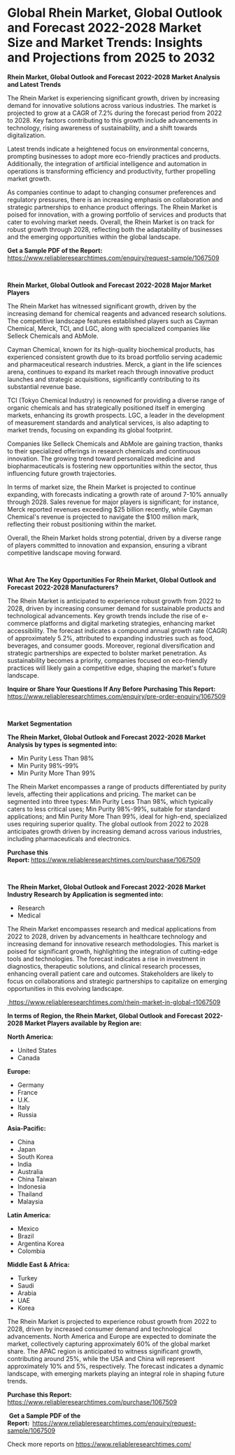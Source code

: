 <p><h1>Global Rhein Market, Global Outlook and Forecast 2022-2028 Market Size and Market Trends: Insights and Projections from 2025 to 2032</h1></p><p><strong>Rhein Market, Global Outlook and Forecast 2022-2028 Market Analysis and Latest Trends</strong></p>
<p><p>The Rhein Market is experiencing significant growth, driven by increasing demand for innovative solutions across various industries. The market is projected to grow at a CAGR of 7.2% during the forecast period from 2022 to 2028. Key factors contributing to this growth include advancements in technology, rising awareness of sustainability, and a shift towards digitalization. </p><p>Latest trends indicate a heightened focus on environmental concerns, prompting businesses to adopt more eco-friendly practices and products. Additionally, the integration of artificial intelligence and automation in operations is transforming efficiency and productivity, further propelling market growth. </p><p>As companies continue to adapt to changing consumer preferences and regulatory pressures, there is an increasing emphasis on collaboration and strategic partnerships to enhance product offerings. The Rhein Market is poised for innovation, with a growing portfolio of services and products that cater to evolving market needs. Overall, the Rhein Market is on track for robust growth through 2028, reflecting both the adaptability of businesses and the emerging opportunities within the global landscape.</p></p>
<p><strong>Get a Sample PDF of the Report:&nbsp;</strong> <a href="https://www.reliableresearchtimes.com/enquiry/request-sample/1067509?utm_campaign=2938&utm_medium=2&utm_source=Github&utm_content=ia&utm_term=21032025&utm_id=rhein-market-global-outlook-and-forecast-2022-2028">https://www.reliableresearchtimes.com/enquiry/request-sample/1067509</a></p>
<p>&nbsp;</p>
<p><strong>Rhein Market, Global Outlook and Forecast 2022-2028 Major Market Players</strong></p>
<p><p>The Rhein Market has witnessed significant growth, driven by the increasing demand for chemical reagents and advanced research solutions. The competitive landscape features established players such as Cayman Chemical, Merck, TCI, and LGC, along with specialized companies like Selleck Chemicals and AbMole.</p><p>Cayman Chemical, known for its high-quality biochemical products, has experienced consistent growth due to its broad portfolio serving academic and pharmaceutical research industries. Merck, a giant in the life sciences arena, continues to expand its market reach through innovative product launches and strategic acquisitions, significantly contributing to its substantial revenue base. </p><p>TCI (Tokyo Chemical Industry) is renowned for providing a diverse range of organic chemicals and has strategically positioned itself in emerging markets, enhancing its growth prospects. LGC, a leader in the development of measurement standards and analytical services, is also adapting to market trends, focusing on expanding its global footprint.</p><p>Companies like Selleck Chemicals and AbMole are gaining traction, thanks to their specialized offerings in research chemicals and continuous innovation. The growing trend toward personalized medicine and biopharmaceuticals is fostering new opportunities within the sector, thus influencing future growth trajectories.</p><p>In terms of market size, the Rhein Market is projected to continue expanding, with forecasts indicating a growth rate of around 7-10% annually through 2028. Sales revenue for major players is significant; for instance, Merck reported revenues exceeding $25 billion recently, while Cayman Chemical's revenue is projected to navigate the $100 million mark, reflecting their robust positioning within the market.</p><p>Overall, the Rhein Market holds strong potential, driven by a diverse range of players committed to innovation and expansion, ensuring a vibrant competitive landscape moving forward.</p></p>
<p>&nbsp;</p>
<p><strong>What Are The Key Opportunities For Rhein Market, Global Outlook and Forecast 2022-2028 Manufacturers?</strong></p>
<p><p>The Rhein Market is anticipated to experience robust growth from 2022 to 2028, driven by increasing consumer demand for sustainable products and technological advancements. Key growth trends include the rise of e-commerce platforms and digital marketing strategies, enhancing market accessibility. The forecast indicates a compound annual growth rate (CAGR) of approximately 5.2%, attributed to expanding industries such as food, beverages, and consumer goods. Moreover, regional diversification and strategic partnerships are expected to bolster market penetration. As sustainability becomes a priority, companies focused on eco-friendly practices will likely gain a competitive edge, shaping the market's future landscape.</p></p>
<p><strong>Inquire or Share Your Questions If Any Before Purchasing This Report:</strong> <a href="https://www.reliableresearchtimes.com/enquiry/pre-order-enquiry/1067509?utm_campaign=2938&utm_medium=2&utm_source=Github&utm_content=ia&utm_term=21032025&utm_id=rhein-market-global-outlook-and-forecast-2022-2028">https://www.reliableresearchtimes.com/enquiry/pre-order-enquiry/1067509</a></p>
<p>&nbsp;</p>
<p><strong>Market Segmentation</strong></p>
<p><strong>The Rhein Market, Global Outlook and Forecast 2022-2028 Market Analysis by types is segmented into:</strong></p>
<p><ul><li>Min Purity Less Than 98%</li><li>Min Purity 98%-99%</li><li>Min Purity More Than 99%</li></ul></p>
<p><p>The Rhein Market encompasses a range of products differentiated by purity levels, affecting their applications and pricing. The market can be segmented into three types: Min Purity Less Than 98%, which typically caters to less critical uses; Min Purity 98%-99%, suitable for standard applications; and Min Purity More Than 99%, ideal for high-end, specialized uses requiring superior quality. The global outlook from 2022 to 2028 anticipates growth driven by increasing demand across various industries, including pharmaceuticals and electronics.</p></p>
<p><strong>Purchase this Report:&nbsp;</strong><a href="https://www.reliableresearchtimes.com/purchase/1067509?utm_campaign=2938&utm_medium=2&utm_source=Github&utm_content=ia&utm_term=21032025&utm_id=rhein-market-global-outlook-and-forecast-2022-2028">https://www.reliableresearchtimes.com/purchase/1067509</a></p>
<p>&nbsp;</p>
<p><strong>The Rhein Market, Global Outlook and Forecast 2022-2028 Market Industry Research by Application is segmented into:</strong></p>
<p><ul><li>Research</li><li>Medical</li></ul></p>
<p><p>The Rhein Market encompasses research and medical applications from 2022 to 2028, driven by advancements in healthcare technology and increasing demand for innovative research methodologies. This market is poised for significant growth, highlighting the integration of cutting-edge tools and technologies. The forecast indicates a rise in investment in diagnostics, therapeutic solutions, and clinical research processes, enhancing overall patient care and outcomes. Stakeholders are likely to focus on collaborations and strategic partnerships to capitalize on emerging opportunities in this evolving landscape.</p></p>
<p><a href="https://www.reliableresearchtimes.com/rhein-market-in-global-r1067509?utm_campaign=2938&utm_medium=2&utm_source=Github&utm_content=ia&utm_term=21032025&utm_id=rhein-market-global-outlook-and-forecast-2022-2028">&nbsp;https://www.reliableresearchtimes.com/rhein-market-in-global-r1067509</a></p>
<p><strong>In terms of Region, the Rhein Market, Global Outlook and Forecast 2022-2028 Market Players available by Region are:</strong></p>
<p>
    <p> <strong> North America: </strong>
        <ul>
            <li>United States</li>
            <li>Canada</li>
        </ul>
        </p> 
    <p> <strong> Europe: </strong>
        <ul>
            <li>Germany</li>
            <li>France</li>
            <li>U.K.</li>
            <li>Italy</li>
            <li>Russia</li>
        </ul>
        </p> 
    <p> <strong> Asia-Pacific: </strong>
        <ul>
            <li>China</li>
            <li>Japan</li>
            <li>South Korea</li>
            <li>India</li>
            <li>Australia</li>
            <li>China Taiwan</li>
            <li>Indonesia</li>
            <li>Thailand</li>
            <li>Malaysia</li>
        </ul>
        </p> 
    <p> <strong> Latin America: </strong>
        <ul>
            <li>Mexico</li>
            <li>Brazil</li>
            <li>Argentina Korea</li>
            <li>Colombia</li>
        </ul>
        </p> 
    <p> <strong> Middle East & Africa: </strong>
        <ul>
            <li>Turkey</li>
            <li>Saudi</li>
            <li>Arabia</li>
            <li>UAE</li>
            <li>Korea</li>
        </ul>
    </p>
    </p>
<p><p>The Rhein Market is projected to experience robust growth from 2022 to 2028, driven by increased consumer demand and technological advancements. North America and Europe are expected to dominate the market, collectively capturing approximately 60% of the global market share. The APAC region is anticipated to witness significant growth, contributing around 25%, while the USA and China will represent approximately 10% and 5%, respectively. The forecast indicates a dynamic landscape, with emerging markets playing an integral role in shaping future trends.</p></p>
<p><strong>Purchase this Report: </strong><a href="https://www.reliableresearchtimes.com/purchase/1067509?utm_campaign=2938&utm_medium=2&utm_source=Github&utm_content=ia&utm_term=21032025&utm_id=rhein-market-global-outlook-and-forecast-2022-2028">https://www.reliableresearchtimes.com/purchase/1067509</a></p>
<p>&nbsp;<strong>Get a Sample PDF of the Report:&nbsp;&nbsp;</strong><a href="https://www.reliableresearchtimes.com/enquiry/request-sample/1067509?utm_campaign=2938&utm_medium=2&utm_source=Github&utm_content=ia&utm_term=21032025&utm_id=rhein-market-global-outlook-and-forecast-2022-2028">https://www.reliableresearchtimes.com/enquiry/request-sample/1067509</a></p>
<p><strong></strong></p>
<p>Check more reports on <a href="https://www.reliableresearchtimes.com/?utm_campaign=2938&utm_medium=2&utm_source=Github&utm_content=ia&utm_term=21032025&utm_id=rhein-market-global-outlook-and-forecast-2022-2028">https://www.reliableresearchtimes.com/</a></p>